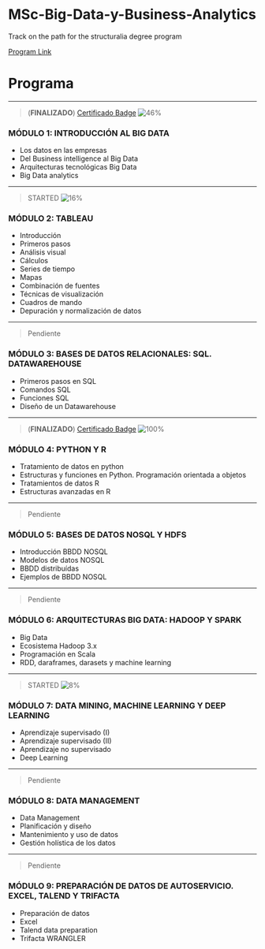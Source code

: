 # MSc-Big-Data-y-Business-Analytics
Track on the path for the structuralia degree program

[Program Link](https://www.structuralia.com/formacion/master-en-big-data-y-business-analytics)

# **Programa**
---
>(**FINALIZADO**) [Certificado Badge](https://cv.iklox.com/badges/badge.php?hash=10475b2506819509cfba1797e89d9541cd78c294)
>![46%](https://progress-bar.dev/46)
### MÓDULO 1: INTRODUCCIÓN AL BIG DATA
* Los datos en las empresas
* Del Business intelligence al Big Data
* Arquitecturas tecnológicas Big Data
* Big Data analytics
---
>STARTED
>![16%](https://progress-bar.dev/16)
### MÓDULO 2: TABLEAU
* Introducción
* Primeros pasos
* Análisis visual
* Cálculos
* Series de tiempo
* Mapas
* Combinación de fuentes
* Técnicas de visualización
* Cuadros de mando
* Depuración y normalización de datos
---
>Pendiente
### MÓDULO 3: BASES DE DATOS RELACIONALES: SQL. DATAWAREHOUSE
* Primeros pasos en SQL
* Comandos SQL
* Funciones SQL
* Diseño de un Datawarehouse
---
>(**FINALIZADO**) [Certificado Badge](https://cv.iklox.com/badges/badge.php?hash=65029f7d11c73b00bd8c5b6f22435205ac3640b8)
>![100%](https://progress-bar.dev/100)
### MÓDULO 4: PYTHON Y R
* Tratamiento de datos en python
* Estructuras y funciones en Python. Programación orientada a objetos
* Tratamientos de datos R
* Estructuras avanzadas en R
---
>Pendiente
### MÓDULO 5: BASES DE DATOS NOSQL Y HDFS
* Introducción BBDD NOSQL     
* Modelos de datos NOSQL     
* BBDD distribuídas       
* Ejemplos de BBDD NOSQL      
---
>Pendiente
### MÓDULO 6: ARQUITECTURAS BIG DATA: HADOOP Y SPARK
* Big Data
* Ecosistema Hadoop 3.x
* Programación en Scala
* RDD, daraframes, darasets y machine learning
---
>STARTED
>![8%](https://progress-bar.dev/8)
### MÓDULO 7: DATA MINING, MACHINE LEARNING Y DEEP LEARNING
* Aprendizaje supervisado (I)
* Aprendizaje supervisado (II)
* Aprendizaje no supervisado
* Deep Learning
---
>Pendiente
### MÓDULO 8: DATA MANAGEMENT
* Data Management    
* Planificación y diseño    
* Mantenimiento y uso de datos    
* Gestión holística de los datos
---
>Pendiente
### MÓDULO 9: PREPARACIÓN DE DATOS DE AUTOSERVICIO. EXCEL, TALEND Y TRIFACTA
* Preparación de datos
* Excel
* Talend data preparation
* Trifacta WRANGLER
